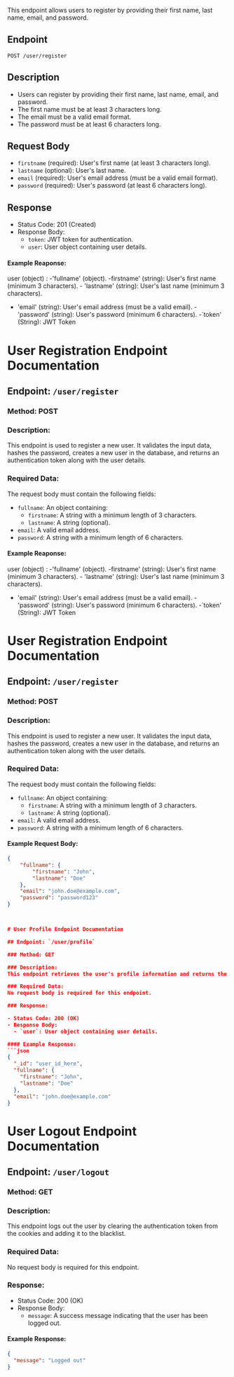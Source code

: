 This endpoint allows users to register by providing their first name, last name, email, and password.

## Endpoint

```
POST /user/register
```

## Description

- Users can register by providing their first name, last name, email, and password.
- The first name must be at least 3 characters long.
- The email must be a valid email format.
- The password must be at least 6 characters long.

## Request Body

- `firstname` (required): User's first name (at least 3 characters long).
- `lastname` (optional): User's last name.
- `email` (required): User's email address (must be a valid email format).
- `password` (required): User's password (at least 6 characters long).

## Response

- Status Code: 201 (Created)
- Response Body:
  - `token`: JWT token for authentication.
  - `user`: User object containing user details.

#### Example Reaponse:

user (object) :
-'fullname' (object).
-firstname' (string): User's first name (minimum 3 characters). - 'lastname' (string): User's last name (minimum 3 characters).

- 'email' (string): User's email address (must be a valid email).
  -'password' (string): User's password (minimum 6 characters).
  -`token' (String): JWT Token

# User Registration Endpoint Documentation

## Endpoint: `/user/register`

### Method: POST

### Description:

This endpoint is used to register a new user. It validates the input data, hashes the password, creates a new user in the database, and returns an authentication token along with the user details.

### Required Data:

The request body must contain the following fields:

- `fullname`: An object containing:
  - `firstname`: A string with a minimum length of 3 characters.
  - `lastname`: A string (optional).
- `email`: A valid email address.
- `password`: A string with a minimum length of 6 characters.

#### Example Reaponse:

user (object) :
-'fullname' (object).
-firstname' (string): User's first name (minimum 3 characters). - 'lastname' (string): User's last name (minimum 3 characters).

- 'email' (string): User's email address (must be a valid email).
  -'password' (string): User's password (minimum 6 characters).
  -`token' (String): JWT Token



# User Registration Endpoint Documentation

## Endpoint: `/user/register`

### Method: POST

### Description:
This endpoint is used to register a new user. It validates the input data, hashes the password, creates a new user in the database, and returns an authentication token along with the user details.

### Required Data:
The request body must contain the following fields:
- `fullname`: An object containing:
    - `firstname`: A string with a minimum length of 3 characters.
    - `lastname`: A string (optional).
- `email`: A valid email address.
- `password`: A string with a minimum length of 6 characters.

#### Example Request Body:
```json
{
    "fullname": {
        "firstname": "John",
        "lastname": "Doe"
    },
    "email": "john.doe@example.com",
    "password": "password123"
}



# User Profile Endpoint Documentation

## Endpoint: `/user/profile`

### Method: GET

### Description:
This endpoint retrieves the user's profile information and returns the user's details in the response body.

### Required Data:
No request body is required for this endpoint.

### Response:

- Status Code: 200 (OK)
- Response Body:
  - `user`: User object containing user details.

#### Example Response:
```json
{
  "_id": "user_id_here",
  "fullname": {
    "firstname": "John",
    "lastname": "Doe"
  },
  "email": "john.doe@example.com"
}
```

# User Logout Endpoint Documentation

## Endpoint: `/user/logout`

### Method: GET

### Description:
This endpoint logs out the user by clearing the authentication token from the cookies and adding it to the blacklist.

### Required Data:
No request body is required for this endpoint.

### Response:

- Status Code: 200 (OK)
- Response Body:
  - `message`: A success message indicating that the user has been logged out.

#### Example Response:
```json
{
  "message": "Logged out"
}





